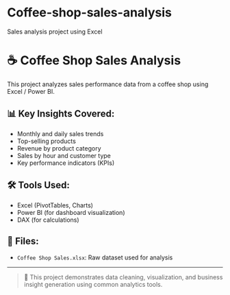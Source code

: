 # Coffee-shop-sales-analysis
Sales analysis project using Excel
# ☕ Coffee Shop Sales Analysis

This project analyzes sales performance data from a coffee shop using Excel / Power BI.

## 📊 Key Insights Covered:
- Monthly and daily sales trends
- Top-selling products
- Revenue by product category
- Sales by hour and customer type
- Key performance indicators (KPIs)

## 🛠 Tools Used:
- Excel (PivotTables, Charts)
- Power BI (for dashboard visualization)
- DAX (for calculations)

## 📁 Files:
- `Coffee Shop Sales.xlsx`: Raw dataset used for analysis

---

> 📌 This project demonstrates data cleaning, visualization, and business insight generation using common analytics tools.
